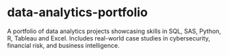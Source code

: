 # data-analytics-portfolio
A portfolio of data analytics projects showcasing skills in SQL, SAS, Python, R, Tableau and Excel. Includes real-world case studies in cybersecurity, financial risk, and business intelligence. 
